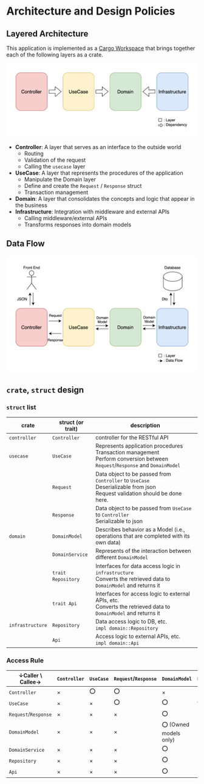 # Architecture and Design Policies

## Layered Architecture

This application is implemented as a [Cargo Workspace](https://doc.rust-lang.org/book/ch14-03-cargo-workspaces.html)
that brings together each of the following layers as a crate.

![](./figs/layered_architecture.png)

* **Controller**: A layer that serves as an interface to the outside world
    * Routing
    * Validation of the request
    * Calling the `usecase` layer
* **UseCase**: A layer that represents the procedures of the application
    * Manipulate the Domain layer 
    * Define and create the `Request` / `Response` struct
    * Transaction management
* **Domain**: A layer that consolidates the concepts and logic that appear in the business
* **Infrastructure**: Integration with middleware and external APIs
    * Calling middleware/external APIs
    * Transforms responses into domain models


## Data Flow
![](./figs/data_flow.png)

## `crate`, `struct` design
### `struct` list
| crate            | struct (or trait)   | description |
| ---------------- | ------------------- | --- |
| `controller`     | `Controller`        | controller for the RESTful API |
| `usecase`        | `UseCase`           | Represents application procedures <br> Transaction management <br> Perform conversion between `Request`/`Response` and `DomainModel` |
|                  | `Request`           | Data object to be passed from `Controller` to `UseCase` <br> Deserializable from json <br> Request validation should be done here. |
|                  | `Response`          | Data object to be passed from `UseCase` to `Controller` <br> Serializable to json |
| `domain`         | `DomainModel`       | Describes behavior as a Model (i.e., operations that are completed with its own data) |
|                  | `DomainService`     | Represents of the interaction between different `DomainModel` |
|                  | `trait Repository`  | Interfaces for data access logic in `infrastructure` <br> Converts the retrieved data to `DomainModel` and returns it |
|                  | `trait Api`         | Interfaces for access logic to external APIs, etc. <br> Converts the retrieved data to `DomainModel` and returns it |
| `infrastructure` | `Repository`        | Data access logic to DB, etc. <br> `impl domain::Repository` |
|                  | `Api`               | Access logic to external APIs, etc. <br> `impl domain::Api` |

### Access Rule
| ↓Caller \ Callee→      | `Controller` | `UseCase` | `Request`/`Response` | `DomainModel` | `DomainService` | `trait Repository` | `trait Api` |
| -------------------  | --- | --- | --- | --- | --- | --- | --- |
| `Controller`         | × | ⭕️ | ⭕️ | × | × | × | × |
| `UseCase`            | × | × | ⭕️ | ⭕️ | ⭕️ | ⭕️ | ⭕️ |
| `Request`/`Response` | × | × | × | ⭕️ | × | × | × |
| `DomainModel`        | × | × | × | ⭕️ (Owned models only) | × | × | × |
| `DomainService`      | × | × | × | ⭕️ | × | × | × |
| `Repository`         | × | × | × | ⭕️ | × | ⭕️ | × |
| `Api`                | × | × | × | ⭕️ | × | × | ⭕️ |
